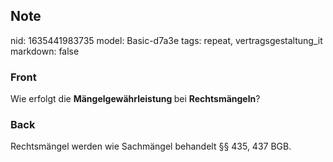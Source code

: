 ## Note
nid: 1635441983735
model: Basic-d7a3e
tags: repeat, vertragsgestaltung_it
markdown: false

### Front
Wie erfolgt die <b>Mängelgewährleistung </b>bei <b>Rechtsmängeln</b>?

### Back
Rechtsmängel werden wie Sachmängel behandelt §§ 435, 437 BGB.
